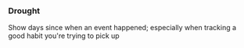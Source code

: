 ### Drought

Show days since when an event happened; especially when tracking a good habit you're trying to pick up
